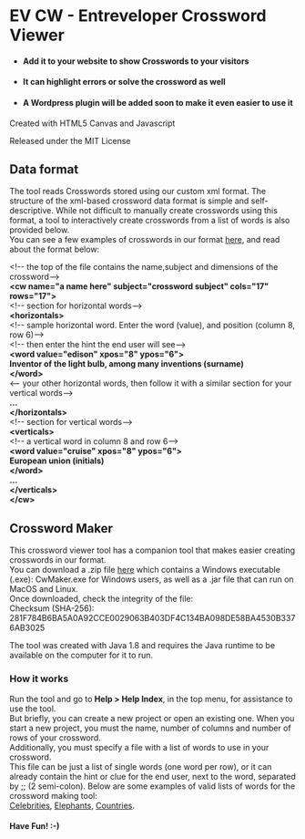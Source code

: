 # EV CW - Entreveloper Crossword Viewer

- #### Add it to your website to show Crosswords to your visitors
- #### It can highlight errors or solve the crossword as well
- #### A Wordpress plugin will be added soon to make it even easier to use it

Created with HTML5 Canvas and Javascript

Released under the MIT License

## Data format

The tool reads Crosswords stored using our custom xml format. The structure of the xml-based crossword data format 
is simple and self-descriptive. While not difficult to manually create crosswords using this format, a tool to interactively 
create crosswords from a list of words is also provided below.<br>
You can see a few examples of crosswords in our format [here](index.html), and read about the format below:<br>

&lt;!-- the top of the file contains the name,subject and dimensions of the crossword--&gt;<br>
**&lt;cw name=&quot;a name here&quot; subject=&quot;crossword subject&quot; cols=&quot;17&quot; rows=&quot;17&quot;&gt;**
<br>
&lt;!-- section for horizontal words--&gt;<br>
**&lt;horizontals&gt;**  <br>
&lt;!-- sample horizontal word. Enter the word (value), and position (column 8, row 6)--&gt;<br>
&lt;!-- then enter the hint the end user will see--&gt;<br>
**&lt;word value=&quot;edison&quot; xpos=&quot;8&quot; ypos=&quot;6&quot;&gt;  <br>Inventor of the light bulb, among many inventions (surname)  <br>&lt;/word&gt;**<br>
&lt;-- your other horizontal words, then follow it with a similar section for your vertical words--&gt;<br>
**...  <br>&lt;/horizontals&gt;**<br>
&lt;!-- section for vertical words--&gt;<br>
**&lt;verticals&gt;**  <br>
&lt;!-- a vertical word in column 8 and row 6--&gt;<br>
**&lt;word value=&quot;cruise&quot; xpos=&quot;8&quot; ypos=&quot;6&quot;&gt;  <br>European union (initials)<br>&lt;/word&gt;<br>...<br>&lt;/verticals&gt;<br>&lt;/cw&gt;**<br>

## Crossword Maker

This crossword viewer tool has a companion tool that makes easier creating crosswords in our format.<br>
You can download a .zip file [here](maker/maker.zip) which contains a Windows executable (.exe): CwMaker.exe for Windows users, as well as a 
.jar file that can run on MacOS and Linux. <br>
Once downloaded, check the integrity of the file:<br>
Checksum (SHA-256): 281F784B6BA5A0A92CCE0029063B403DF4C134BA098DE58BA4530B3376AB3025

The tool was created with Java 1.8 and requires the Java runtime to be available on the computer for it to run.

### How it works

Run the tool and go to **Help > Help Index**, in the top menu, for assistance to use the tool.<br>
But briefly, you can create a new project or open an existing one.
When you start a new project, you must the name, number of columns and number of rows of your crossword.<br>
Additionally, you must specify a file with a list of words to use in your crossword.<br>
This file can be just a list of single words (one word per row), or it can already contain the hint or clue for the end user, 
next to the word, separated by ;; (2 semi-colon).
Below are some examples of valid lists of words for the crossword making tool:<br>
[Celebrities](maker/celebrities.txt), [Elephants](maker/elephants.txt), [Countries](maker/countries.txt).<br>

#### Have Fun! :-)



